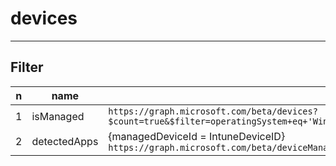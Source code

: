 # devices

---

## Filter
|n|name|e.g.|O/P|
|-|----|----|---|
|1|isManaged|`https://graph.microsoft.com/beta/devices?$count=true&$filter=operatingSystem+eq+'Windows'+and+isManaged+eq+true`||
|2|detectedApps|{managedDeviceId = IntuneDeviceID}<br/>`https://graph.microsoft.com/beta/deviceManagement/managedDevices/<managedDeviceID>/detectedApps`|
